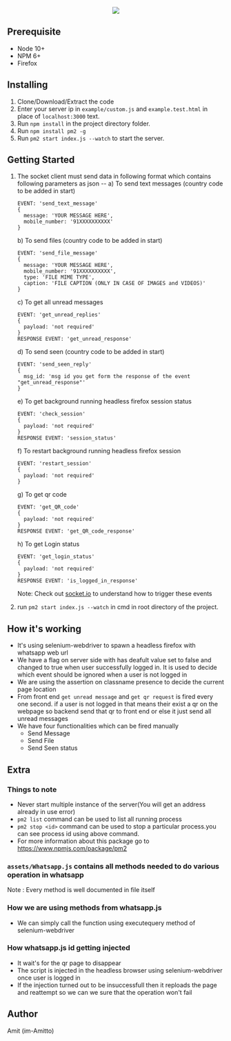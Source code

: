 <p align="center">
    <img src="https://encrypted-tbn0.gstatic.com/images?q=tbn:ANd9GcTSpkzb6HDiERinGs5C5RjWMYMndyHh0ZrUml7PwIHDaxdRxgdK">
</p>

## Prerequisite

- Node 10+
- NPM 6+
- Firefox

## Installing

1.  Clone/Download/Extract the code
2.  Enter your server ip in `example/custom.js` and `example.test.html` in place of `localhost:3000` text.
3.  Run `npm install` in the project directory folder.
4.  Run `npm install pm2 -g`
5.  Run `pm2 start index.js --watch` to start the server.

## Getting Started

1.  The socket client must send data in following format which contains following parameters as json --
    a) To send text messages (country code to be added in start)

    ```
    EVENT: 'send_text_message'
    {
      message: 'YOUR MESSAGE HERE',
      mobile_number: '91XXXXXXXXXX'
    }
    ```

    b) To send files (country code to be added in start)

    ```
    EVENT: 'send_file_message'
    {
      message: 'YOUR MESSAGE HERE',
      mobile_number: '91XXXXXXXXXX',
      type: 'FILE MIME TYPE',
      caption: 'FILE CAPTION (ONLY IN CASE OF IMAGES and VIDEOS)'
    }
    ```

    c) To get all unread messages

    ```
    EVENT: 'get_unread_replies'
    {
      payload: 'not required'
    }
    RESPONSE EVENT: 'get_unread_response'
    ```

    d) To send seen (country code to be added in start)

    ```
    EVENT: 'send_seen_reply'
    {
      msg_id: 'msg id you get form the response of the event "get_unread_response"'
    }
    ```

    e) To get background running headless firefox session status

    ```
    EVENT: 'check_session'
    {
      payload: 'not required'
    }
    RESPONSE EVENT: 'session_status'
    ```

    f) To restart background running headless firefox session

    ```
    EVENT: 'restart_session'
    {
      payload: 'not required'
    }
    ```

    g) To get qr code

    ```
    EVENT: 'get_QR_code'
    {
      payload: 'not required'
    }
    RESPONSE EVENT: 'get_QR_code_response'
    ```

    h) To get Login status

    ```
    EVENT: 'get_login_status'
    {
      payload: 'not required'
    }
    RESPONSE EVENT: 'is_logged_in_response'
    ```

    Note: Check out [socket.io](https://socket.io/) to understand how to trigger these events

2.  run `pm2 start index.js --watch` in cmd in root directory of the project.

## How it's working

- It's using selenium-webdriver to spawn a headless firefox with whatsapp web url
- We have a flag on server side with has deafult value set to false and changed to true when user successfully logged in. It is used to decide which event should be ignored when a user is not logged in
- We are using the assertion on classname presence to decide the current page location
- From front end `get unread message` and `get qr request` is fired every one second. if a user is not logged in that means their exist a qr on the webpage so backend send that qr to front end or else it just send all unread messages
- We have four functionalities which can be fired manually
  - Send Message
  - Send File
  - Send Seen status

## Extra

### Things to note

- Never start multiple instance of the server(You will get an address already in use error)
- `pm2 list` command can be used to list all running process
- `pm2 stop <id>` command can be used to stop a particular process.you can see process id using above command.
- For more information about this package go to https://www.npmjs.com/package/pm2

### `assets/Whatsapp.js` contains all methods needed to do various operation in whatsapp

Note : Every method is well documented in file itself

### How we are using methods from whatsapp.js

- We can simply call the function using executequery method of selenium-webdriver

### How whatsapp.js id getting injected

- It wait's for the qr page to disappear
- The script is injected in the headless browser using selenium-webdriver once user is logged in
- If the injection turned out to be insuccessfull then it reploads the page and reattempt so we can we sure that the operation won't fail

## Author

Amit (im-Amitto)
